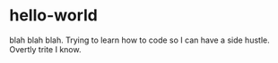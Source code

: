 # hello-world
blah blah blah. Trying to learn how to code so I can have a side hustle. Overtly trite I know.
